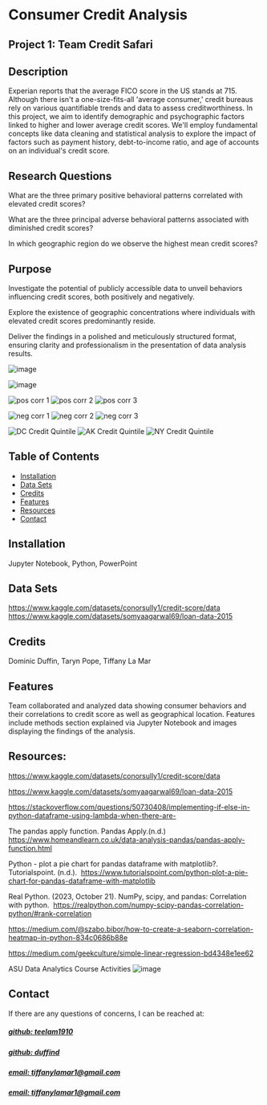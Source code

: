 # Consumer Credit Analysis
## Project 1: Team Credit Safari


## Description
Experian reports that the average FICO score in the US stands at 715. Although there isn't a one-size-fits-all 'average consumer,' credit bureaus rely on various quantifiable trends and data to assess creditworthiness. In this project, we aim to identify demographic and psychographic factors linked to higher and lower average credit scores. We'll employ fundamental concepts like data cleaning and statistical analysis to explore the impact of factors such as payment history, debt-to-income ratio, and age of accounts on an individual's credit score.

## Research Questions
What are the three primary positive behavioral patterns correlated with 	elevated credit scores?

What are the three principal adverse behavioral patterns associated 	with diminished credit scores?

In which geographic region do we observe the highest mean credit scores?

## Purpose
Investigate the potential of publicly accessible data to unveil behaviors influencing credit scores, both positively and negatively.

Explore the existence of geographic concentrations where individuals with elevated credit scores predominantly reside.

Deliver the findings in a polished and meticulously structured format, ensuring clarity and professionalism in the presentation of data analysis results.

![image](https://github.com/duffind/Project_1_Credit_Safari/assets/132629216/d2c89192-0385-459a-898c-3be4f7164033)

![image](https://github.com/duffind/Project_1_Credit_Safari/assets/132629216/2a6a7f0b-ca9c-46c9-aeca-2651f2165817)


![pos corr 1](https://github.com/duffind/Project_1_Credit_Safari/assets/132629216/fd15dfd9-8241-4c3a-b7dc-34e5c6bc4158)
![pos corr 2](https://github.com/duffind/Project_1_Credit_Safari/assets/132629216/09abeede-bf00-4851-8c99-c2ec4e0ed112)
![pos corr 3](https://github.com/duffind/Project_1_Credit_Safari/assets/132629216/dd4025b1-9944-4819-b434-4cf1e2a2baab)

![neg corr 1](https://github.com/duffind/Project_1_Credit_Safari/assets/132629216/2677adbe-eb98-4746-a306-a3553615e571)
![neg corr 2](https://github.com/duffind/Project_1_Credit_Safari/assets/132629216/5599bc3e-4826-4d23-8970-e54deafabd63)
![neg corr 3](https://github.com/duffind/Project_1_Credit_Safari/assets/132629216/4943b019-598d-46de-a70b-ddd08f657d44)

![DC Credit Quintile](https://github.com/duffind/Project_1_Credit_Safari/assets/132629216/4f4919cf-ba03-4f08-8a3a-77e96e2b61c9)
![AK Credit Quintile](https://github.com/duffind/Project_1_Credit_Safari/assets/132629216/c7bd0d65-df54-4508-94c9-8debc80461c0)
![NY Credit Quintile](https://github.com/duffind/Project_1_Credit_Safari/assets/132629216/f79d3834-f973-4a4c-ac1f-b39ce2c5c960)


## Table of Contents
- [Installation](#installation)
- [Data Sets](#datasets)
- [Credits](#credits)
- [Features](#features)
- [Resources](#resources)
- [Contact](#contact)

## Installation
Jupyter Notebook, Python, PowerPoint

## Data Sets
https://www.kaggle.com/datasets/conorsully1/credit-score/data <br>
https://www.kaggle.com/datasets/somyaagarwal69/loan-data-2015



## Credits
Dominic Duffin, Taryn Pope, Tiffany La Mar


## Features
Team collaborated and analyzed data showing consumer behaviors and their correlations to credit score as well as geographical location. Features include methods section explained via Jupyter Notebook and images displaying the findings of the analysis.   

## Resources: 
https://www.kaggle.com/datasets/conorsully1/credit-score/data

https://www.kaggle.com/datasets/somyaagarwal69/loan-data-2015

https://stackoverflow.com/questions/50730408/implementing-if-else-in-python-dataframe-using-lambda-when-there-are-

The pandas apply function. Pandas Apply.(n.d.) 
https://www.homeandlearn.co.uk/data-analysis-pandas/pandas-apply-function.html

Python - plot a pie chart for pandas dataframe with matplotlib?. Tutorialspoint. (n.d.). 
https://www.tutorialspoint.com/python-plot-a-pie-chart-for-pandas-dataframe-with-matplotlib

Real Python. (2023, October 21). NumPy, scipy, and pandas: Correlation with python. 
https://realpython.com/numpy-scipy-pandas-correlation-python/#rank-correlation

https://medium.com/@szabo.bibor/how-to-create-a-seaborn-correlation-heatmap-in-python-834c0686b88e

https://medium.com/geekculture/simple-linear-regression-bd4348e1ee62

ASU Data Analytics Course Activities
![image](https://github.com/duffind/Project_1_Credit_Safari/assets/132629216/ee7aea7a-674b-4824-958f-79848e0cdd39)


## Contact
If there are any questions of concerns, I can be reached at:
##### [github: teelam1910](https://github.com/teelam1910)
##### [github: duffind](https://github.com/duffind)
##### [email: tiffanylamar1@gmail.com](mailto:tiffanylamar1@gmail.com)
##### [email: tiffanylamar1@gmail.com](mailto:taryn.pope1@gmail.com)


